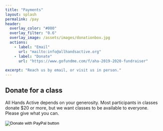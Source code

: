 ```yaml
---
title: "Payments"
layout: splash
permalink: /pay
header:
  overlay_color: "#000"
  overlay_filter: "0.6"
  overlay_image: /assets/images/donationbox.jpg
  actions:
    - label: "Email"
      url: "mailto:info@allhandsactive.org"
    - label: "Donate"
      url: "https://www.gofundme.com/f/aha-2019-2020-fundraiser"
      
excerpt: "Reach us by email, or visit us in person."
---
```


## Donate for a class
All Hands Active depends on your generosity. Most participants in classes donate $20 or more, but we want classes to be available to everyone. Please give what you can.
<form action="https://www.paypal.com/cgi-bin/webscr" method="post" target="_top">
<input type="hidden" name="cmd" value="_s-xclick" />
<input type="hidden" name="hosted_button_id" value="T4GRCF5FZZL3C" />
<input type="image" src="https://www.paypalobjects.com/en_US/i/btn/btn_donateCC_LG.gif" border="0" name="submit" title="PayPal - The safer, easier way to pay online!" alt="Donate with PayPal button" />
<img alt="" border="0" src="https://www.paypal.com/en_US/i/scr/pixel.gif" width="1" height="1" />
</form>


